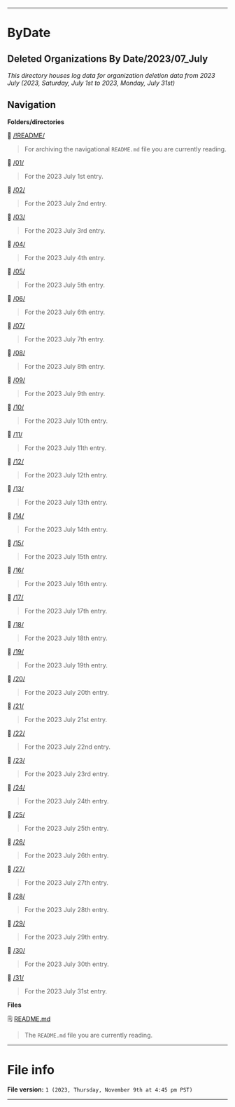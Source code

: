 
***

# ByDate

## Deleted Organizations By Date/2023/07_July

_This directory houses log data for organization deletion data from 2023 July (2023, Saturday, July 1st to 2023, Monday, July 31st)_

## Navigation

**Folders/directories**

📁 [/!README/](/OrganizationGraphics/2023/07_July/!README/)

> For archiving the navigational `README.md` file you are currently reading.

📁 [/01/](/Deleted_Organizations/2023/07_July/01/)

> For the 2023 July 1st entry.

📁 [/02/](/Deleted_Organizations/2023/07_July/02/)

> For the 2023 July 2nd entry.

📁 [/03/](/Deleted_Organizations/2023/07_July/03/)

> For the 2023 July 3rd entry.

📁 [/04/](/Deleted_Organizations/2023/07_July/04/)

> For the 2023 July 4th entry.

📁 [/05/](/Deleted_Organizations/2023/07_July/05/)

> For the 2023 July 5th entry.

📁 [/06/](/Deleted_Organizations/2023/07_July/06/)

> For the 2023 July 6th entry.

📁 [/07/](/Deleted_Organizations/2023/07_July/07/)

> For the 2023 July 7th entry.

📁 [/08/](/Deleted_Organizations/2023/07_July/08/)

> For the 2023 July 8th entry.

📁 [/09/](/Deleted_Organizations/2023/07_July/09/)

> For the 2023 July 9th entry.

📁 [/10/](/Deleted_Organizations/2023/07_July/10/)

> For the 2023 July 10th entry.

📁 [/11/](/Deleted_Organizations/2023/07_July/11/)

> For the 2023 July 11th entry.

📁 [/12/](/Deleted_Organizations/2023/07_July/12/)

> For the 2023 July 12th entry.

📁 [/13/](/Deleted_Organizations/2023/07_July/13/)

> For the 2023 July 13th entry.

📁 [/14/](/Deleted_Organizations/2023/07_July/14/)

> For the 2023 July 14th entry.

📁 [/15/](/Deleted_Organizations/2023/07_July/15/)

> For the 2023 July 15th entry.

📁 [/16/](/Deleted_Organizations/2023/07_July/16/)

> For the 2023 July 16th entry.

📁 [/17/](/Deleted_Organizations/2023/07_July/17/)

> For the 2023 July 17th entry.

📁 [/18/](/Deleted_Organizations/2023/07_July/18/)

> For the 2023 July 18th entry.

📁 [/19/](/Deleted_Organizations/2023/07_July/19/)

> For the 2023 July 19th entry.

📁 [/20/](/Deleted_Organizations/2023/07_July/20/)

> For the 2023 July 20th entry.

📁 [/21/](/Deleted_Organizations/2023/07_July/21/)

> For the 2023 July 21st entry.

📁 [/22/](/Deleted_Organizations/2023/07_July/22/)

> For the 2023 July 22nd entry.

📁 [/23/](/Deleted_Organizations/2023/07_July/23/)

> For the 2023 July 23rd entry.

📁 [/24/](/Deleted_Organizations/2023/07_July/24/)

> For the 2023 July 24th entry.

📁 [/25/](/Deleted_Organizations/2023/07_July/25/)

> For the 2023 July 25th entry.

📁 [/26/](/Deleted_Organizations/2023/07_July/26/)

> For the 2023 July 26th entry.

📁 [/27/](/Deleted_Organizations/2023/07_July/27/)

> For the 2023 July 27th entry.

📁 [/28/](/Deleted_Organizations/2023/07_July/28/)

> For the 2023 July 28th entry.

📁 [/29/](/Deleted_Organizations/2023/07_July/29/)

> For the 2023 July 29th entry.

📁 [/30/](/Deleted_Organizations/2023/07_July/30/)

> For the 2023 July 30th entry.

📁 [/31/](/Deleted_Organizations/2023/07_July/31/)

> For the 2023 July 31st entry.

**Files**

🗒️ [README.md](/Deleted_Organizations/2023/07_July/README.md)

> The `README.md` file you are currently reading.

***

# File info

**File version:** `1 (2023, Thursday, November 9th at 4:45 pm PST)`

***

